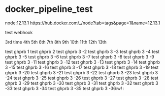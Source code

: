 # docker_pipeline_test

node:12.13.1
https://hub.docker.com/_/node?tab=tags&page=1&name=12.13.1

test webhook



3rd time
4th
5th
6th
7th
8th
9th
10th
11th
12th
13th

test ghprb 1
test ghprb 2
test ghprb 3 -2
test ghprb 3 -3
test ghprb 3 -4
test ghprb 3 -5
test ghprb 3 -6
test ghprb 3 -7
test ghprb 3 -8
test ghprb 3 -9
test ghprb 3 -11
test ghprb 3 -12
test ghprb 3 -13
test ghprb 3 -14
test ghprb 3 -15
test ghprb 3 -16
test ghprb 3 -17
test ghprb 3 -18
test ghprb 3 -19
test ghprb 3 -20
test ghprb 3 -21
test ghprb 3 -22
test ghprb 3 -23
test ghprb 3 -24
test ghprb 3 -25
test ghprb 3 -26
test ghprb 3 -27
test ghprb 3 -28
test ghprb 3 -29
test ghprb 3 -30
test ghprb 3 -31
test ghprb 3 -32
test ghprb 3 -33
test ghprb 3 -34
test ghprb 3 -35
test ghprb 3 -36:w!
:

